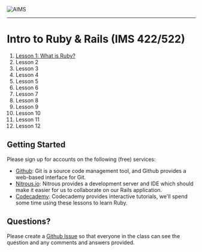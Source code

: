 ![AIMS](http://aims.muohio.edu/blog/wp-content/themes/aims_wp1/images/aims.png)

---

# Intro to Ruby & Rails (IMS 422/522)

01. [Lesson 1: What is Ruby?](http://github.com/uhlenbrock/MU-IMS-422-522/blob/master/lessons/01.md)
02. Lesson 2
03. Lesson 3
04. Lesson 4
05. Lesson 5
06. Lesson 6
07. Lesson 7
08. Lesson 8
09. Lesson 9
10. Lesson 10
11. Lesson 11
12. Lesson 12

## Getting Started

Please sign up for accounts on the following (free) services:

- [Github](https://github.com/): Git is a source code management tool, and Github provides a web-based interface for Git.
- [Nitrous.io](https://www.nitrous.io/join/KjtOo1FfFv8): Nitrous provides a development server and IDE which should make it easier for us to collaborate on our Rails application.
- [Codecademy](http://www.codecademy.com/): Codecademy provides interactive tutorials, we'll spend some time using these lessons to learn Ruby.

## Questions?

Please create a [Github Issue](https://github.com/uhlenbrock/MU-IMS-422-522/issues) so that everyone in the class can see the question and any comments and answers provided.
